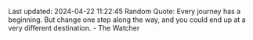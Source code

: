 Last updated: 2024-04-22 11:22:45
Random Quote: Every journey has a beginning. But change one step along the way, and you could end up at a very different destination. - The Watcher